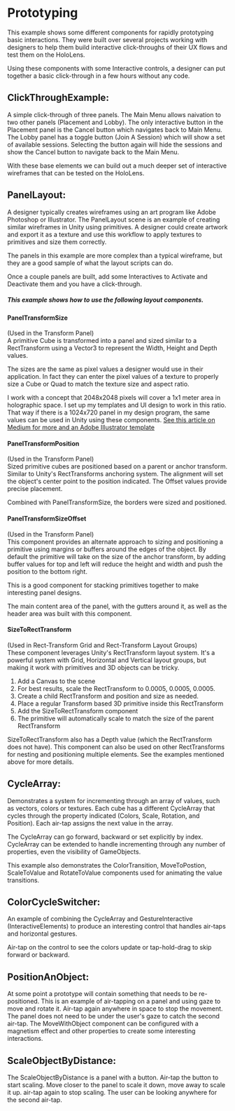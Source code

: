 # Prototyping
This example shows some different components for rapidly prototyping basic interactions. They were built over several projects working with designers to help them build interactive click-throughs of their UX flows and test them on the HoloLens.

Using these components with some Interactive controls, a designer can put together a basic click-through in a few hours without any code.

## ClickThroughExample:
A simple click-through of three panels. The Main Menu allows naivation to two other panels (Placement and Lobby). The only interactive button in the Placement panel is the Cancel button which navigates back to Main Menu. The Lobby panel has a toggle button (Join A Session) which will show a set of available sessions. Selecting the button again will hide the sessions and show the Cancel button to navigate back to the Main Menu.

With these base elements we can build out a much deeper set of interactive wireframes that can be tested on the HoloLens.

## PanelLayout:
A designer typically creates wireframes using an art program like Adobe Photoshop or Illustrator. The PanelLayout scene is an example of creating similar wireframes in Unity using primitives. A designer could create artwork and export it as a texture and use this workflow to apply textures to primitives and size them correctly.

The panels in this example are more complex than a typical wireframe, but they are a good sample of what the layout scripts can do.

Once a couple panels are built, add some Interactives to Activate and Deactivate them and you have a click-through.

##### This example shows how to use the following layout components.

#### PanelTransformSize
(Used in the Transform Panel) <br/>
A primitive Cube is transformed into a panel and sized similar to a RectTransform using a Vector3 to represent the Width, Height and Depth values.

The sizes are the same as pixel values a designer would use in their application. In fact they can enter the pixel values of a texture to properly size a Cube or Quad to match the texture size and aspect ratio.

I work with a concept that 2048x2048 pixels will cover a 1x1 meter area in holographic space. I set up my templates and UI design to work in this ratio. That way if there is a 1024x720 panel in my design program, the same values can be used in Unity using these components.
[See this article on Medium for more and an Adobe Illustrator template](https://medium.com/microsoft-design/how-to-think-about-designing-3d-space-b88faf609df4)

#### PanelTransformPosition
(Used in the Transform Panel) <br/>
Sized primitive cubes are positioned based on a parent or anchor transform. Similar to Unity's RectTransforms anchoring system. The alignment will set the object's center point to the position indicated. The Offset values provide precise placement.

Combined with PanelTransformSize, the borders were sized and positioned.

#### PanelTransformSizeOffset
(Used in the Transform Panel) <br/>
This component provides an alternate approach to sizing and positioning a primitive using margins or buffers around the edges of the object. By default the primitive will take on the size of the anchor transform, by adding buffer values for top and left will reduce the height and width and push the position to the bottom right.

This is a good component for stacking primitives together to make interesting panel designs.

The main content area of the panel, with the gutters around it, as well as the header area was built with this component.

#### SizeToRectTransform
(Used in Rect-Transform Grid and Rect-Transform Layout Groups) <br/>
These component leverages Unity's RectTransform layout system. It's a powerful system with Grid, Horizontal and Vertical layout groups, but making it work with primitives and 3D objects can be tricky.

1. Add a Canvas to the scene
2. For best results, scale the RectTransform to 0.0005, 0.0005, 0.0005.
3. Create a child RectTransform and position and size as needed.
4. Place a regular Transform based 3D primitive inside this RectTransform
5. Add the SizeToRectTransform component
6. The primitive will automatically scale to match the size of the parent RectTransform

SizeToRectTransform also has a Depth value (which the RectTransform does not have).
This component can also be used on other RectTransforms for nesting and positioning multiple elements. See the examples mentioned above for more details.

## CycleArray:
Demonstrates a system for incrementing through an array of values, such as vectors, colors or textures.
Each cube has a different CycleArray that cycles through the property indicated (Colors, Scale, Rotation, and Position). Each air-tap assigns the next value in the array.

The CycleArray can go forward, backward or set explicitly by index. CycleArray can be extended to handle incrementing through any number of properties, even the visibility of GameObjects.

This example also demonstrates the ColorTransition, MoveToPostion, ScaleToValue and RotateToValue components used for animating the value transitions.

## ColorCycleSwitcher:
An example of combining the CycleArray and GestureInteractive (InteractiveElements) to produce an interesting control that handles air-taps and horizontal gestures.

Air-tap on the control to see the colors update or tap-hold-drag to skip forward or backward.

## PositionAnObject:
At some point a prototype will contain something that needs to be re-positioned. This is an example of air-tapping on a panel and using gaze to move and rotate it. Air-tap again anywhere in space to stop the movement. The panel does not need to be under the user's gaze to catch the second air-tap. The MoveWithObject component can be configured with a magnetism effect and other properties to create some interesting interactions.

## ScaleObjectByDistance:
The ScaleObjectByDistance is a panel with a button. Air-tap the button to start scaling. Move closer to the panel to scale it down, move away to scale it up. air-tap again to stop scaling. The user can be looking anywhere for the second air-tap.
